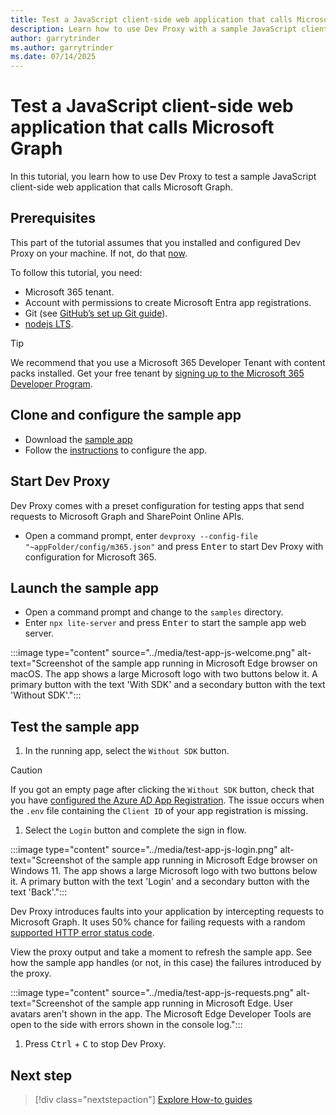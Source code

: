 ```yaml
---
title: Test a JavaScript client-side web application that calls Microsoft Graph
description: Learn how to use Dev Proxy with a sample JavaScript client-side web application that calls Microsoft Graph.
author: garrytrinder
ms.author: garrytrinder
ms.date: 07/14/2025
---
```


# Test a JavaScript client-side web application that calls Microsoft Graph

In this tutorial, you learn how to use Dev Proxy to test a sample JavaScript client-side web application that calls Microsoft Graph.

## Prerequisites

This part of the tutorial assumes that you installed and configured Dev Proxy on your machine. If not, do that [now](../get-started.md).

To follow this tutorial, you need:

- Microsoft 365 tenant.
- Account with permissions to create Microsoft Entra app registrations.
- Git (see [GitHub’s set up Git guide](https://help.github.com/en/github/getting-started-with-github/set-up-git)).
- [nodejs LTS](https://nodejs.org).

> [!TIP]
> We recommend that you use a Microsoft 365 Developer Tenant with content packs installed. Get your free tenant by [signing up to the Microsoft 365 Developer Program](https://aka.ms/m365/).

## Clone and configure the sample app

- Download the [sample app](https://pnp.github.io/download-partial/?url=https://github.com/pnp/proxy-samples/tree/main/samples/demo-m365-randomerror-js)
- Follow the [instructions](https://github.com/pnp/proxy-samples/blob/main/samples/demo-m365-randomerror-js/readme.md) to configure the app.

## Start Dev Proxy

Dev Proxy comes with a preset configuration for testing apps that send requests to Microsoft Graph and SharePoint Online APIs.

- Open a command prompt, enter `devproxy --config-file "~appFolder/config/m365.json"` and press <kbd>Enter</kbd> to start Dev Proxy with configuration for Microsoft 365.

## Launch the sample app

- Open a command prompt and change to the `samples` directory.
- Enter `npx lite-server` and press <kbd>Enter</kbd> to start the sample app web server.

:::image type="content" source="../media/test-app-js-welcome.png" alt-text="Screenshot of the sample app running in Microsoft Edge browser on macOS. The app shows a large Microsoft logo with two buttons below it. A primary button with the text 'With SDK' and a secondary button with the text 'Without SDK'.":::

## Test the sample app

1. In the running app, select the `Without SDK` button.

  > [!CAUTION]
  > If you got an empty page after clicking the `Without SDK` button, check that you have [configured the Azure AD App Registration](https://github.com/dotnet/dev-proxy/tree/main/samples#configure-azure-ad-app-registration). The issue occurs when the `.env` file containing the `Client ID` of your app registration is missing.

1. Select the `Login` button and complete the sign in flow.

  :::image type="content" source="../media/test-app-js-login.png" alt-text="Screenshot of the sample app running in Microsoft Edge browser on Windows 11. The app shows a large Microsoft logo with two buttons below it. A primary button with the text 'Login' and a secondary button with the text 'Back'.":::
  
  Dev Proxy introduces faults into your application by intercepting requests to Microsoft Graph. It uses 50% chance for failing requests with a random [supported HTTP error status code](../technical-reference/graphrandomerrorplugin.md).
  
  View the proxy output and take a moment to refresh the sample app. See how the sample app handles (or not, in this case) the failures introduced by the proxy.
  
  :::image type="content" source="../media/test-app-js-requests.png" alt-text="Screenshot of the sample app running in Microsoft Edge. User avatars aren't shown in the app. The Microsoft Edge Developer Tools are open to the side with errors shown in the console log.":::

1. Press <kbd>Ctrl</kbd> + <kbd>C</kbd> to stop Dev Proxy.

## Next step

> [!div class="nextstepaction"]
> [Explore How-to guides](../how-to/overview.md)

